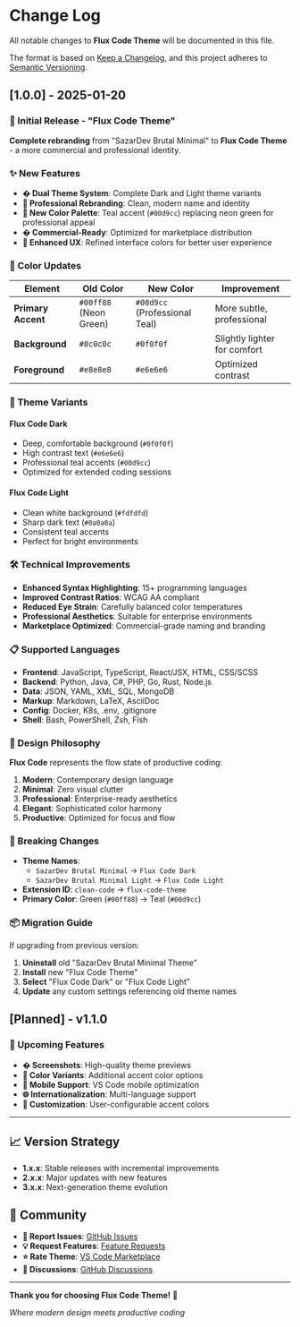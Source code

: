 # Change Log

All notable changes to **Flux Code Theme** will be documented in this file.

The format is based on [Keep a Changelog](https://keepachangelog.com/en/1.0.0/),
and this project adheres to [Semantic Versioning](https://semver.org/spec/v2.0.0.html).

## [1.0.0] - 2025-01-20

### 🎉 Initial Release - "Flux Code Theme"

**Complete rebranding** from "SazarDev Brutal Minimal" to **Flux Code Theme** - a more commercial and professional identity.

### ✨ New Features

- **� Dual Theme System**: Complete Dark and Light theme variants
- **🔄 Professional Rebranding**: Clean, modern name and identity
- **🌊 New Color Palette**: Teal accent (`#00d9cc`) replacing neon green for professional appeal
- **� Commercial-Ready**: Optimized for marketplace distribution
- **🎯 Enhanced UX**: Refined interface colors for better user experience

### 🎨 Color Updates

| Element            | Old Color              | New Color                     | Improvement                  |
| ------------------ | ---------------------- | ----------------------------- | ---------------------------- |
| **Primary Accent** | `#00ff88` (Neon Green) | `#00d9cc` (Professional Teal) | More subtle, professional    |
| **Background**     | `#0c0c0c`              | `#0f0f0f`                     | Slightly lighter for comfort |
| **Foreground**     | `#e8e8e8`              | `#e6e6e6`                     | Optimized contrast           |

### 🚀 Theme Variants

#### **Flux Code Dark**
- Deep, comfortable background (`#0f0f0f`)
- High contrast text (`#e6e6e6`)
- Professional teal accents (`#00d9cc`)
- Optimized for extended coding sessions

#### **Flux Code Light**  
- Clean white background (`#fdfdfd`)
- Sharp dark text (`#0a0a0a`)
- Consistent teal accents
- Perfect for bright environments

### 🛠️ Technical Improvements

- **Enhanced Syntax Highlighting**: 15+ programming languages
- **Improved Contrast Ratios**: WCAG AA compliant
- **Reduced Eye Strain**: Carefully balanced color temperatures  
- **Professional Aesthetics**: Suitable for enterprise environments
- **Marketplace Optimized**: Commercial-grade naming and branding

### 📋 Supported Languages

- **Frontend**: JavaScript, TypeScript, React/JSX, HTML, CSS/SCSS
- **Backend**: Python, Java, C#, PHP, Go, Rust, Node.js
- **Data**: JSON, YAML, XML, SQL, MongoDB
- **Markup**: Markdown, LaTeX, AsciiDoc
- **Config**: Docker, K8s, .env, .gitignore
- **Shell**: Bash, PowerShell, Zsh, Fish

### 🎯 Design Philosophy

**Flux Code** represents the flow state of productive coding:

1. **Modern**: Contemporary design language
2. **Minimal**: Zero visual clutter  
3. **Professional**: Enterprise-ready aesthetics
4. **Elegant**: Sophisticated color harmony
5. **Productive**: Optimized for focus and flow

### 🔧 Breaking Changes

- **Theme Names**: 
  - `SazarDev Brutal Minimal` → `Flux Code Dark`
  - `SazarDev Brutal Minimal Light` → `Flux Code Light`
- **Extension ID**: `clean-code` → `flux-code-theme`
- **Primary Color**: Green (`#00ff88`) → Teal (`#00d9cc`)

### 📦 Migration Guide

If upgrading from previous version:

1. **Uninstall** old "SazarDev Brutal Minimal Theme"
2. **Install** new "Flux Code Theme"  
3. **Select** "Flux Code Dark" or "Flux Code Light"
4. **Update** any custom settings referencing old theme names

## [Planned] - v1.1.0

### 🔮 Upcoming Features

- **�️ Screenshots**: High-quality theme previews
- **🎨 Color Variants**: Additional accent color options
- **📱 Mobile Support**: VS Code mobile optimization
- **🌐 Internationalization**: Multi-language support
- **🔧 Customization**: User-configurable accent colors

---

## 📈 Version Strategy

- **1.x.x**: Stable releases with incremental improvements
- **2.x.x**: Major updates with new features
- **3.x.x**: Next-generation theme evolution

## 🤝 Community

- **🐛 Report Issues**: [GitHub Issues](https://github.com/sazardev/flux-code-theme/issues)
- **💡 Request Features**: [Feature Requests](https://github.com/sazardev/flux-code-theme/issues/new)
- **⭐ Rate Theme**: [VS Code Marketplace](https://marketplace.visualstudio.com/items?itemName=sazardev.flux-code-theme)
- **💬 Discussions**: [GitHub Discussions](https://github.com/sazardev/flux-code-theme/discussions)

---

**Thank you for choosing Flux Code Theme!** 🚀

*Where modern design meets productive coding*
